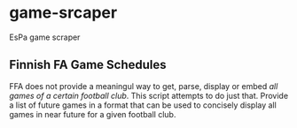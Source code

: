 # game-srcaper

EsPa game scraper

## Finnish FA Game Schedules

FFA does not provide a meaningul way to get, parse, display or embed *all games of a certain football club*. This script attempts to do just that. Provide a list of future games in a format that can be used to concisely display all games in near future for a given football club.
